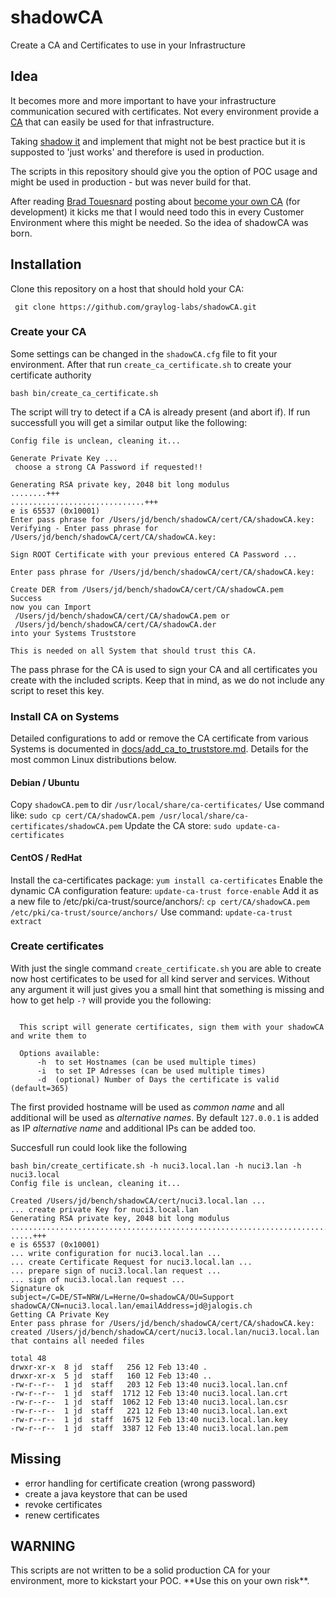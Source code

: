 # shadowCA
Create a CA and Certificates to use in your Infrastructure


## Idea
It becomes more and more important to have your infrastructure communication secured with certificates.
Not every environment provide a [CA](https://en.wikipedia.org/wiki/Certificate_authority) that can easily be used for that infrastructure. 

Taking [shadow it](https://en.wikipedia.org/wiki/Shadow_IT) and implement that might not be best practice but it is supposted to 'just works' and therefore is used in production.

<aside class="notice">
The scripts in this repository should give you the option of POC usage and might be used in production - but was never build for that.
</aside>

After reading [Brad Touesnard](https://github.com/bradt) posting about [become your own CA](https://deliciousbrains.com/ssl-certificate-authority-for-local-https-development/) (for development) it kicks me that I would need todo this in every Customer Environment where this might be needed. So the idea of shadowCA was born.

## Installation

Clone this repository on a host that should hold your CA:

     git clone https://github.com/graylog-labs/shadowCA.git

### Create your CA
Some settings can be changed in the `shadowCA.cfg` file to fit your environment. After that run `create_ca_certificate.sh` to create your certificate authority

    bash bin/create_ca_certificate.sh

The script will try to detect if a CA is already present (and abort if). If run successfull you will get a similar output like the following:

```
Config file is unclean, cleaning it...

Generate Private Key ...
 choose a strong CA Password if requested!!

Generating RSA private key, 2048 bit long modulus
........+++
..............................+++
e is 65537 (0x10001)
Enter pass phrase for /Users/jd/bench/shadowCA/cert/CA/shadowCA.key:
Verifying - Enter pass phrase for /Users/jd/bench/shadowCA/cert/CA/shadowCA.key:

Sign ROOT Certificate with your previous entered CA Password ...

Enter pass phrase for /Users/jd/bench/shadowCA/cert/CA/shadowCA.key:

Create DER from /Users/jd/bench/shadowCA/cert/CA/shadowCA.pem
Success
now you can Import
 /Users/jd/bench/shadowCA/cert/CA/shadowCA.pem or
 /Users/jd/bench/shadowCA/cert/CA/shadowCA.der
into your Systems Truststore

This is needed on all System that should trust this CA.
``` 

The pass phrase for the CA is used to sign your CA and all certificates you create with the included scripts. Keep that in mind, as we do not include any script to reset this key. 

### Install CA on Systems

Detailed configurations to add or remove the CA certificate from various Systems is documented in [docs/add_ca_to_truststore.md](docs/add_ca_to_truststore.md). Details for the most common Linux distributions below.

#### Debian / Ubuntu

Copy `shadowCA.pem` to dir `/usr/local/share/ca-certificates/`
Use command like: `sudo cp cert/CA/shadowCA.pem /usr/local/share/ca-certificates/shadowCA.pem`
Update the CA store: `sudo update-ca-certificates`

#### CentOS / RedHat

Install the ca-certificates package: `yum install ca-certificates`
Enable the dynamic CA configuration feature: `update-ca-trust force-enable`
Add it as a new file to /etc/pki/ca-trust/source/anchors/: `cp cert/CA/shadowCA.pem /etc/pki/ca-trust/source/anchors/`
Use command: `update-ca-trust extract`




### Create certificates
With just the single command `create_certificate.sh` you are able to create now host certificates to be used for all kind server and services. Without any argument it will just gives you a small hint that something is missing and how to get help `-?` will provide you the following:

```

  This script will generate certificates, sign them with your shadowCA and write them to

  Options available:
      -h  to set Hostnames (can be used multiple times)
      -i  to set IP Adresses (can be used multiple times)
      -d  (optional) Number of Days the certificate is valid (default=365)
``` 

The first provided hostname will be used as _common name_ and all additional will be used as _alternative names_. By default `127.0.0.1` is added as IP _alternative name_ and additional IPs can be added too.

Succesfull run could look like the following

```
bash bin/create_certificate.sh -h nuci3.local.lan -h nuci3.lan -h nuci3.local
Config file is unclean, cleaning it...

Created /Users/jd/bench/shadowCA/cert/nuci3.local.lan ...
... create private Key for nuci3.local.lan
Generating RSA private key, 2048 bit long modulus
...........................................................................................................................................................................+++
.....+++
e is 65537 (0x10001)
... write configuration for nuci3.local.lan ...
... create Certificate Request for nuci3.local.lan ...
... prepare sign of nuci3.local.lan request ...
... sign of nuci3.local.lan request ...
Signature ok
subject=/C=DE/ST=NRW/L=Herne/O=shadowCA/OU=Support shadowCA/CN=nuci3.local.lan/emailAddress=jd@jalogis.ch
Getting CA Private Key
Enter pass phrase for /Users/jd/bench/shadowCA/cert/CA/shadowCA.key:
created /Users/jd/bench/shadowCA/cert/nuci3.local.lan/nuci3.local.lan that contains all needed files

total 48
drwxr-xr-x  8 jd  staff   256 12 Feb 13:40 .
drwxr-xr-x  5 jd  staff   160 12 Feb 13:40 ..
-rw-r--r--  1 jd  staff   203 12 Feb 13:40 nuci3.local.lan.cnf
-rw-r--r--  1 jd  staff  1712 12 Feb 13:40 nuci3.local.lan.crt
-rw-r--r--  1 jd  staff  1062 12 Feb 13:40 nuci3.local.lan.csr
-rw-r--r--  1 jd  staff   221 12 Feb 13:40 nuci3.local.lan.ext
-rw-r--r--  1 jd  staff  1675 12 Feb 13:40 nuci3.local.lan.key
-rw-r--r--  1 jd  staff  3387 12 Feb 13:40 nuci3.local.lan.pem
``` 


## Missing

- error handling for certificate creation (wrong password)
- create a java keystore that can be used
- revoke certificates
- renew certificates

## WARNING
<aside class="warning">
This scripts are not written to be a solid production CA for your environment, more to kickstart your POC. **Use this on your own risk**.
</aside>
